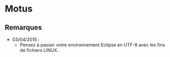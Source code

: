 Motus
=====


## Remarques 

- 03/04/2015 : 
    - Pensez à passer votre environnement Eclipse en UTF-8 avec les fins de fichiers LINUX.
